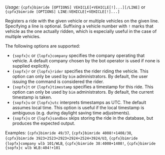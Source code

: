 *Usage:* `{cpfx}bimride [OPTIONS] VEHICLE[+VEHICLE[!]...][/LINE]` or `{cpfx}bimride [OPTIONS] LINE:VEHICLE[+VEHICLE[!]...]`

Registers a ride with the given vehicle or multiple vehicles on the given line. Specifying a line is optional. Suffixing a vehicle number with `!` marks that vehicle as the one actually ridden, which is especially useful in the case of multiple vehicles.

The following options are supported:

* `{sopfx}c` or `{lopfx}company` specifies the company operating that vehicle. A default company chosen by the bot operator is used if none is supplied explicitly.
* `{sopfx}r` or `{lopfx}rider` specifies the rider riding the vehicle. This option can only be used by `bim` administrators. By default, the user issuing the command is considered the rider.
* `{sopfx}t` or `{lopfx}timestamp` specifies a timestamp for this ride. This option can only be used by `bim` administrators. By default, the current timestamp is taken.
* `{sopfx}u` or `{lopfx}utc` interprets timestamps as UTC. The default assumes local time. This option is useful if the local timestamp is ambiguous (e.g. during daylight saving time adjustments).
* `{sopfx}s` or `{lopfx}sandbox` skips storing the ride in the database, but produces the expected output.

Examples: `{cpfx}bimride 49/37`, `{cpfx}bimride 4008!+1408/38`, `{cpfx}bimride 3923+2523+2923+2924+2524+3924/U3`, `{cpfx}bimride {lopfx}company wlb 101/WLB`, `{cpfx}bimride 38:4008+1408!`, `{cpfx}bimride {sopfx}c wlb WLB:404!+101`
